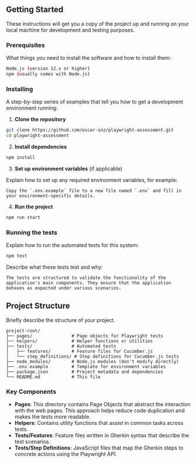
## Getting Started

These instructions will get you a copy of the project up and running on your local machine for development and testing purposes.

### Prerequisites

What things you need to install the software and how to install them:

```bash
Node.js (version 12.x or higher)
npm (usually comes with Node.js)
```

### Installing

A step-by-step series of examples that tell you how to get a development environment running:

1. **Clone the repository**

```bash
git clone https://github.com/oscar-snz/playwright-assessment.git
cd playwright-assessment
```

2. **Install dependencies**

```bash
npm install
```

3. **Set up environment variables** (if applicable)

Explain how to set up any required environment variables, for example:

```plaintext
Copy the `.env.example` file to a new file named `.env` and fill in your environment-specific details.
```

4. **Run the project**

```bash
npm run start
```

### Running the tests

Explain how to run the automated tests for this system:

```bash
npm test
```

Describe what these tests test and why:

```plaintext
The tests are structured to validate the functionality of the application's main components. They ensure that the application behaves as expected under various scenarios.
```

## Project Structure

Briefly describe the structure of your project.

```
project-root/
├── pages/               # Page objects for Playwright tests
├── helpers/             # Helper functions or utilities
├── tests/               # Automated tests
│   ├── features/        # Feature files for Cucumber.js
│   └── step_definitions/ # Step definitions for Cucumber.js tests
├── node_modules/        # Node.js modules (don't modify directly)
├── .env.example         # Template for environment variables
├── package.json         # Project metadata and dependencies
└── README.md            # This file
```

### Key Components

- **Pages**: This directory contains Page Objects that abstract the interaction with the web pages. This approach helps reduce code duplication and makes the tests more readable.
- **Helpers**: Contains utility functions that assist in common tasks across tests.
- **Tests/Features**: Feature files written in Gherkin syntax that describe the test scenarios.
- **Tests/Step Definitions**: JavaScript files that map the Gherkin steps to concrete actions using the Playwright API.
